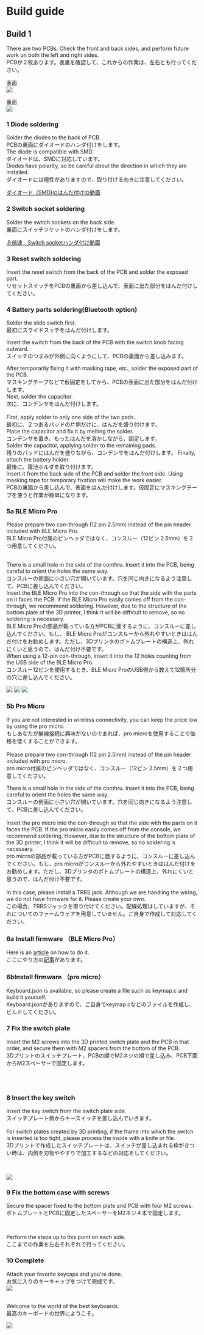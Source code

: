 # Build guide

## Build 1

There are two PCBs. Check the front and back sides, and perform future work on both the left and right sides.
<br>
PCBが２枚あります。表裏を確認して、これからの作業は、左右とも行ってください。
<br>

表面
<br>
![](img/img00007.jpg)


裏面
<br>
![](img/img00006.jpg)

### 1 Diode soldering

Solder the diodes to the back of PCB.
<br>
PCBの裏面にダイオードのハンダ付けをします。
<br>
The diode is compatible with SMD.
<br>
ダイオードは、SMDに対応しています。
<br>
Diodes have polarity, so be careful about the direction in which they are installed.
<br>
ダイオードには極性がありますので、取り付ける向きに注意してください。
<br>

[ダイオード（SMD)のはんだ付けの動画](https://youtu.be/ODk16bd4XkA)


### 2 Switch socket soldering

Solder the switch sockets on the back side.
<br>
裏面にスイッチソケットのハンダ付けをします。
<br>

[８倍速　Switch socketハンダ付け動画](https://youtu.be/E__mHvmIXQo)


### 3 Reset switch soldering

Insert the reset switch from the back of the PCB and solder the exposed part.
<br>
リセットスイッチをPCBの裏面から差し込んで、表面に出た部分をはんだ付けしてください。
<br>


### 4 Battery parts soldering(Bluetooth option)

Solder the slide switch first.
<br>
最初にスライドスッチをはんだ付けします。
<br>

Insert the switch from the back of the PCB with the switch knob facing outward.
<br>
スイッチのつまみが外側に向くようにして、PCBの裏面から差し込みます。

After temporarily fixing it with masking tape, etc., solder the exposed part of the PCB.
<br>
マスキングテープなどで仮固定をしてから、PCBの表面に出た部分をはんだ付けします。
<br>
Next, solder the capacitor.
<br>
次に、コンデンサをはんだ付けします。
<br>
<br>
First, apply solder to only one side of the two pads.
<br>
最初に、２つあるパッドの片側だけに、はんだを盛り付けます。
<br>
Place the capacitor and fix it by melting the solder.
<br>
コンデンサを置き、もったはんだを溶かしながら、固定します。
<br>
Solder the capacitor, applying solder to the remaining pads.
<br>
残りのパッドにはんだを盛りながら、コンデンサをはんだ付けします。
Finally, attach the battery holder.
<br>
最後に、電池ホルダを取り付けます。
<br>
Insert it from the back side of the PCB and solder the front side. Using masking tape for temporary fixation will make the work easier.
<br>
PCBの裏面から差し込んで、表面をはんだ付けします。仮固定にマスキングテープを使うと作業が簡単になります。
<br>


### 5a BLE MIcro Pro
Please prepare two con-through (12 pin 2.5mm) instead of the pin header included with BLE Micro Pro.
<br>
BLE Micro Pro付属のピンヘッダではなく、コンスルー（12ピン 2.5mm）を２つ用意してください。

<br>
There is a small hole in the side of the conthru. Insert it into the PCB, being careful to orient the holes the same way.
<br>
コンスルーの側面に小さい穴が開いています。穴を同じ向きになるよう注意して、PCBに差し込んでください。
<br>
Insert the BLE Micro Pro into the con-through so that the side with the parts on it faces the PCB. If the BLE Micro Pro easily comes off from the con-through, we recommend soldering. However, due to the structure of the bottom plate of the 3D printer, I think it will be difficult to remove, so no soldering is necessary.
<br>
 BLE Micro Proの部品が載っている方がPCBに面するように、コンスルーに差し込んでください。もし、 BLE Micro Proがコンスルーから外れやすいときははんだ付けをお勧めします。ただし、3Dプリンタのボトムプレートの構造上、外れにくいと思うので、はんだ付け不要です。
<br>
When using a 12-pin con-through, insert it into the 12 holes counting from the USB side of the BLE Micro Pro.
<br>
コンスルー12ピンを使用するとき、BLE Micro ProのUSB側から数えて12箇所分の穴に差し込んでください。
<br>

![](img/img00009.jpg)
![](img/img00010.jpg)
![](img/img00011.jpg)


### 5b Pro Micro
If you are not interested in wireless connectivity, you can keep the price low by using the pro micro.
<br>
もしあなたが無線接続に興味がないのであれば、pro microを使用することで価格を低くすることができます。
<br><br>
Please prepare two con-through (12 pin 2.5mm) instead of the pin header included with pro micro.
<br>
pro micro付属のピンヘッダではなく、コンスルー（12ピン 2.5mm）を２つ用意してください。
<br>


There is a small hole in the side of the conthru. Insert it into the PCB, being careful to orient the holes the same way.
<br>
コンスルーの側面に小さい穴が開いています。穴を同じ向きになるよう注意して、PCBに差し込んでください。
<br>
<br>
Insert the pro micro into the con-through so that the side with the parts on it faces the PCB. If the pro micro easily comes off from the console, we recommend soldering. However, due to the structure of the bottom plate of the 3D printer, I think it will be difficult to remove, so no soldering is necessary.
<br>
pro microの部品が載っている方がPCBに面するように、コンスルーに差し込んでください。もし、pro microがコンスルーから外れやすいときははんだ付けをお勧めします。ただし、3Dプリンタのボトムプレートの構造上、外れにくいと思うので、はんだ付け不要です。
<br>
<br>
In this case, please install a TRRS jack. Although we are handling the wiring, we do not have firmware for it. Please create your own.
<br>
この場合、TRRSジャックを取り付けてください。配線処理はしていますが、それについてのファームウェアを用意していません。ご自身で作成して対応してください。
<br>


### 6a Install firmware （BLE Micro Pro）


Here is an [article](https://sizu.me/m_ki/posts/4x8nhz6n44o1) on how to do it.
<br>
ここにやり方の[記事](https://sizu.me/m_ki/posts/4x8nhz6n44o1)があります。
<br>


### 6bInstall firmware （pro micro）

Keyboard.json is available, so please create a file such as keymap.c and build it yourself.
<br>
Keyboard.jsonがありますので、ご自身でkeymap.cなどのファイルを作成し、ビルドしてください。



### 7 Fix the switch plate 



Insert the M2 screws into the 3D printed switch plate and the PCB in that order, and secure them with M2 spacers from the bottom of the PCB.
<br>
3Dプリントのスイッチプレート、PCBの順でM2ネジの順で差し込み、PCB下面からM2スペーサーで固定します。

<br><br>


### 8 Insert the key switch

Insert the key switch from the switch plate side.
<br>
スイッチプレート側からキースイッチを差し込んでいきます。
<br>
<br>
For switch plates created by 3D printing, if the frame into which the switch is inserted is too tight, please process the inside with a knife or file.
<br>
3Dプリントで作成したスイッチプレートは、スイッチが差し込まれる枠がきつい時は、内側を刃物ややすりで加工するなどの対応をしてください。

<br>

![](img/img00008.jpg)

### 9 Fix the bottom case with screws

Secure the spacer fixed to the bottom plate and PCB with four M2 screws.
<br>
ボトムプレートとPCBに固定したスペーサーをM2ネジ４本で固定します。

<br>


Perform the steps up to this point on each side.
<br>
ここまでの作業を左右それぞれで行ってください。
<br>

### 10 Complete

Attach your favorite keycaps and you're done.
<br>
お気に入りのキーキャップをつけて完成です。
<br>
![](img/img00001.jpg)


<br>
Welcome to the world of the best keyboards.
<br>
最高のキーボードの世界にようこそ。
<br>

![](img/img00002.jpg)

